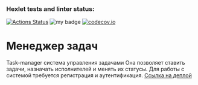 ### Hexlet tests and linter status:
[![Actions Status](https://github.com/Kloym/python-project-52/actions/workflows/hexlet-check.yml/badge.svg)](https://github.com/Kloym/python-project-52/actions)
![my badge](https://badgen.net/badge/My/Project/blue?icon=twitter)
[![codecov.io](https://codecov.io/github/Kloym/python-project-52/coverage.svg?branch=master)](https://codecov.io/github/Kloym/python-project-52?branch=master)

# Менеджер задач 

Task-manager система управления задачами
Она позволяет ставить задачи, назначать исполнителей и менять их статусы.
Для работы с системой требуется регистрация и аутентификация.
[Ссылка на деплой](https://python-project-52-dh1y.onrender.com)